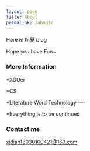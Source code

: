 ```yaml
---
layout: page
title: About
permalink: /about/
---
```


Here is 松夏 blog

Hope you have Fun~

### More Information

*XDUer

*CS

*Literature Word Technology······

*Everything is to be continued

### Contact me

[xidian18030100421@163.com](mailto:email@domain.com)
